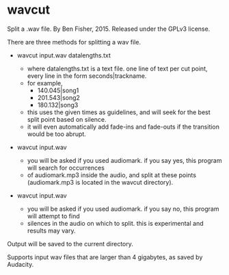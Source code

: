 # wavcut
Split a .wav file.
By Ben Fisher, 2015.
Released under the GPLv3 license.

There are three methods for splitting a wav file. 

* wavcut input.wav datalengths.txt
	* where datalengths.txt is a text file. one line of text per cut point, every line in the form seconds|trackname.
	* for example,
		* 140.045|song1
		* 201.543|song2
		* 180.132|song3
	* this uses the given times as guidelines, and will seek for the best split point based on silence.
	* it will even automatically add fade-ins and fade-outs if the transition would be too abrupt. 

* wavcut input.wav
	* you will be asked if you used audiomark. if you say yes, this program will search for occurrences
	* of audiomark.mp3 inside the audio, and split at these points (audiomark.mp3 is located in the wavcut directory).

* wavcut input.wav
	* you will be asked if you used audiomark. if you say no, this program will attempt to find
	* silences in the audio on which to split. this is experimental and results may vary.

Output will be saved to the current directory. 

Supports input wav files that are larger than 4 gigabytes, as saved by Audacity.
